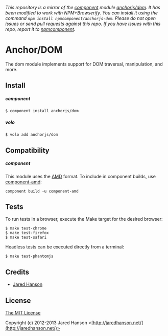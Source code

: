 *This repository is a mirror of the [component](http://component.io) module [anchorjs/dom](http://github.com/anchorjs/dom). It has been modified to work with NPM+Browserify. You can install it using the command `npm install npmcomponent/anchorjs-dom`. Please do not open issues or send pull requests against this repo. If you have issues with this repo, report it to [npmcomponent](https://github.com/airportyh/npmcomponent).*
# Anchor/DOM

The dom module implements support for DOM traversal, manipulation, and more.

## Install

##### component

    $ component install anchorjs/dom

##### volo

    $ volo add anchorjs/dom

## Compatibility

##### component

This module uses the [AMD](https://github.com/amdjs/amdjs-api) format.  To
include in component builds, use [component-amd](https://github.com/jaredhanson/component-amd):

    component build -u component-amd

## Tests

To run tests in a browser, execute the Make target for the desired browser:

    $ make test-chrome
    $ make test-firefox
    $ make test-safari
    
Headless tests can be executed directly from a terminal:
    
    $ make test-phantomjs

## Credits

  - [Jared Hanson](http://github.com/jaredhanson)

## License

[The MIT License](http://opensource.org/licenses/MIT)

Copyright (c) 2012-2013 Jared Hanson <[http://jaredhanson.net/](http://jaredhanson.net/)>
